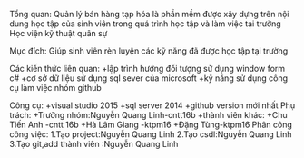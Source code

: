 Tổng quan: 
	Quản lý bán hàng tạp hóa là phần mềm được xây dựng trên nội dung học tập của sinh viên trong quá trình
	học tập và làm việc tại trường Học viện kỹ thuật quân sự

Mục đích:
	Giúp sinh viên rèn luyện các kỹ năng đã được học tập tại trường

Các kiến thức liên quan:
	+lập trình hướng đối tượng sử dụng window form c#
	+cơ sở dữ liệu sử dụng sql sever của microsoft
	+kỹ năng sử dụng công cụ làm việc nhóm github

Công cụ:
	+visual studio 2015
	+sql server 2014
	+github version mới nhất
Phụ trách:
	+Trưởng nhóm:Nguyễn Quang Linh-cntt16b
	+thành viên khác:
		+Chu Tiến Anh -cntt 16b
		+Hà Lâm Giang -ktpm16
		+Đặng Tùng-ktpm16
Phân công công việc:
	1.Tạo project:Nguyễn Quang Linh
	2.Tạo csdl:Nguyễn Quang Linh
	3.Tạo git,add thành viên :Nguyễn Quang Linh